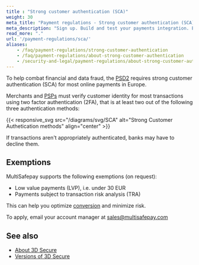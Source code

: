 ```yaml
---
title : "Strong customer authentication (SCA)"
weight: 30
meta_title: "Payment regulations - Strong customer authentication (SCA) - MultiSafepay Docs"
meta_description: "Sign up. Build and test your payments integration. Explore our products and services. Use our API reference, SDKs, and wrappers. Get support."
read_more: "."
url: '/payment-regulations/sca/'
aliases:
    - /faq/payment-regulations/strong-customer-authentication
    - /faq/payment-regulations/about-strong-customer-authentication
    - /security-and-legal/payment-regulations/about-strong-customer-authentication/
---
```


To help combat financial and data fraud, the [PSD2](/payment-regulations/psd2/) requires strong customer authentication (SCA) for most online payments in Europe. 

Merchants and [PSPs](/getting-started/glossary/#payment-service-provider-psp) must verify customer identity for most transactions using two factor authentication (2FA), that is at least two out of the following three authentication methods:

{{< responsive_svg src="/diagrams/svg/SCA" alt="Strong Customer Authetication methods" align="center" >}}

If transactions aren't appropriately authenticated, banks may have to decline them. 

## Exemptions

MultiSafepay supports the following exemptions (on request):

- Low value payments (LVP), i.e. under 30 EUR
- Payments subject to transaction risk analysis (TRA)

This can help you optimize [conversion](/getting-started/glossary/#conversion-rate) and minimize risk.

To apply, email your account manager at <sales@multisafepay.com>

## See also 

- [About 3D Secure](/features/3d-secure/)
- [Versions of 3D Secure](/features/3d-secure/versions/)
